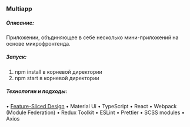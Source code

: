 ### Multiapp

##### Описание:

Приложении, объдиняющее в себе несколько мини-приложений на основе микрофронтенда.

##### Запуск:

1. npm install в корневой директории
2. npm start в корневой директории

##### Технологии и подходы:

• [Feature-Sliced Design](https://feature-sliced.design/ru/)
• Material Ui
• TypeScript
• React
• Webpack (Module Federation)
• Redux Toolkit
• ESLint
• Prettier
• SCSS modules
• Axios
